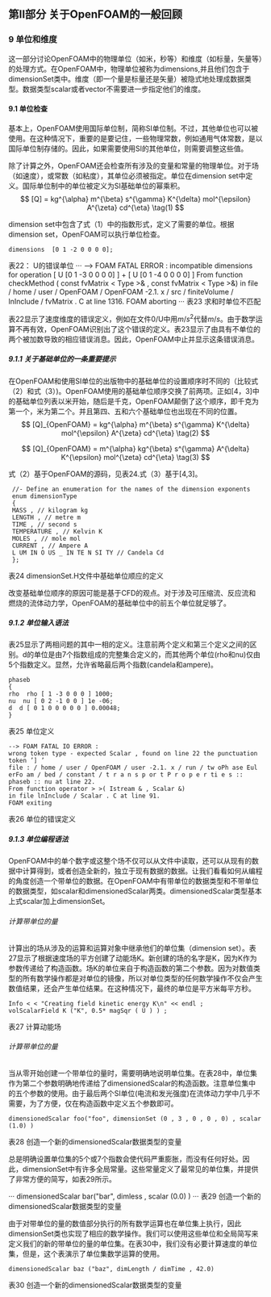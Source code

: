 ## 第II部分 关于OpenFOAM的一般回顾

### 9 单位和维度

这一部分讨论OpenFOAM中的物理单位（如米，秒等）和维度（如标量，矢量等）的处理方式。在OpenFOAM中，物理单位被称为dimensions,并且他们包含于dimensionSet类中。维度（即一个量是标量还是矢量）被隐式地处理成数据类型。数据类型scalar或者vector不需要进一步指定他们的维度。

#### 9.1 单位检查

基本上，OpenFOAM使用国际单位制，简称SI单位制。不过，其他单位也可以被使用。在这种情况下，重要的是要记住，一些物理常数，例如通用气体常数，是以国际单位制存储的。因此，如果需要使用SI的其他单位，则需要调整这些值。

除了计算之外，OpenFOAM还会检查所有涉及的变量和常量的物理单位。对于场（如速度），或常数（如粘度），其单位必须被指定。单位在dimension set中定义。国际单位制中的单位被定义为SI基础单位的幂乘积。
$$
[Q] = kg^{\alpha} m^{\beta} s^{\gamma} K^{\delta} mol^{\epsilon} A^{\zeta} cd^{\eta} \tag(1)
$$

dimension set中包含了式（1）中的指数形式，定义了需要的单位。根据dimension set，OpenFOAM可以执行单位检查。

```
dimensions  [0 1 -2 0 0 0 0];
```
表22： U的错误单位
···
--> FOAM FATAL ERROR :
incompatible dimensions for operation
[ U [0 1 -3 0 0 0 0] ] + [ U [0 1 -4 0 0 0 0] ]
From function checkMethod ( const fvMatrix < Type >& , const fvMatrix < Type >&)
in file / home / user / OpenFOAM / OpenFOAM -2.1. x / src / finiteVolume / lnInclude / fvMatrix . C at line
1316.
FOAM aborting
···
表23 求和时单位不匹配

表22显示了速度维度的错误定义，例如在文件0/U中用$m/{s^2}$代替$m/s$。由于数学运算不再有效，OpenFOAM识别出了这个错误的定义。表23显示了由具有不单位的两个被加数导致的相应错误消息。因此，OpenFOAM中止并显示这条错误消息。

##### 9.1.1 关于基础单位的一条重要提示

在OpenFOAM和使用SI单位的出版物中的基础单位的设置顺序时不同的（比较式（2）和式（3）)。OpenFOAM使用的基础单位顺序交换了前两项。正如[4，3]中的基础单位列表以米开始，随后是千克，OpenFOAM颠倒了这个顺序，即千克为第一个，米为第二个。并且第四、五和六个基础单位也出现在不同的位置。
$$
[Q]_{OpenFOAM} = kg^{\alpha} m^{\beta} s^{\gamma} K^{\delta} mol^{\epsilon} A^{\zeta} cd^{\eta} \tag(2)
$$

$$
[Q]_{OpenFOAM} = m^{\alpha} kg^{\beta} s^{\gamma} A^{\delta} K^{\epsilon} mol^{\zeta} cd^{\eta} \tag(3)
$$

式（2）基于OpenFOAM的源码，见表24.式（3）基于[4,3]。

```
 //- Define an enumeration for the names of the dimension exponents
 enum dimensionType
 {
 MASS , // kilogram kg
 LENGTH , // metre m
 TIME , // second s
 TEMPERATURE , // Kelvin K
 MOLES , // mole mol
 CURRENT , // Ampere A
 L UM IN O US _ IN TE N SI TY // Candela Cd
 };
```
表24 dimensionSet.H文件中基础单位顺应的定义


改变基础单位顺序的原因可能是基于CFD的观点。对于涉及可压缩流、反应流和燃烧的流体动力学，OpenFOAM的基础单位中的前五个单位就足够了。

##### 9.1.2 单位输入语法

表25显示了两相问题的其中一相的定义。注意前两个定义和第三个定义之间的区别。d的单位是由7个指数组成的完整集合定义的，而其他两个单位(rho和nu)仅由5个指数定义。显然，允许省略最后两个指数(candela和ampere)。

```
phaseb
{
rho  rho [ 1 -3 0 0 0 ] 1000;
nu  nu [ 0 2 -1 0 0 ] 1e -06;
d  d [ 0 1 0 0 0 0 0 ] 0.00048;
}
```
表25 单位定义

```
--> FOAM FATAL IO ERROR :
wrong token type - expected Scalar , found on line 22 the punctuation token ’] ’
file : / home / user / OpenFOAM / user -2.1. x / run / tw oPh ase Eul erFo am / bed / constant / t r a n s p or t P r o p e r ti e s ::
phaseb :: nu at line 22.
From function operator > >( Istream & , Scalar &)
in file lnInclude / Scalar . C at line 91.
FOAM exiting
```
表26 单位的错误定义

##### 9.1.3 单位编程语法

OpenFOAM中的单个数字或这整个场不仅可以从文件中读取，还可以从现有的数据中计算得到，或者创造全新的，独立于现有数据的数据。让我们看看如何从编程的角度创造一个带单位的数据。在OpenFOAM中有带单位的数据类型和不带单位的数据类型，如scalar和dimensionedScalar两类。dimensionedScalar类型基本上式scalar加上dimensionSet。

###### 计算带单位的量

计算出的场从涉及的运算和运算对象中继承他们的单位集（dimension set）。表27显示了根据速度场的平方创建了动能场K。新创建的场的名字是K，因为K作为参数传递给了构造函数。场K的单位来自于构造函数的第二个参数。因为对数值类型的所有数学操作都是对单位的镜像，所以对单位类型的任何数学操作不仅会产生数值结果，还会产生单位结果。在这种情况下，最终的单位是平方米每平方秒。

```
Info < < "Creating field kinetic energy K\n" << endl ;
volScalarField K ("K", 0.5* magSqr ( U ) ) ;
```
表27 计算动能场

###### 计算带单位的量

当从零开始创建一个带单位的量时，需要明确地说明单位集。在表28中，单位集作为第二个参数明确地传递给了dimensionedScalar的构造函数。注意单位集中的五个参数的使用。由于最后两个SI单位(电流和发光强度)在流体动力学中几乎不需要，为了方便，仅在构造函数中定义五个参数即可。

```
dimensionedScalar foo("foo", dimensionSet (0 , 3 , 0 , 0 , 0) , scalar (1.0) )
```
表28 创造一个新的dimensionedScalar数据类型的变量

总是明确设置单位集的5个或7个指数会使代码严重膨胀，而没有任何好处。因此，dimensionSet中有许多全局常量。这些常量定义了最常见的单位集，并提供了非常方便的简写，如表29所示。

···
dimensionedScalar bar("bar", dimless , scalar (0.0) )
···
表29 创造一个新的dimensionedScalar数据类型的变量

由于对带单位的量的数值部分执行的所有数学运算也在单位集上执行，因此dimensionSet类也实现了相应的数学操作。我们可以使用这些单位和全局简写来定义我们的新的带单位的量的单位集。在表30中，我们没有必要计算速度的单位集，但是，这个表演示了单位集数学运算的使用。

```
dimensionedScalar baz ("baz", dimLength / dimTime , 42.0)
```

表30 创造一个新的dimensionedScalar数据类型的变量




































































































































